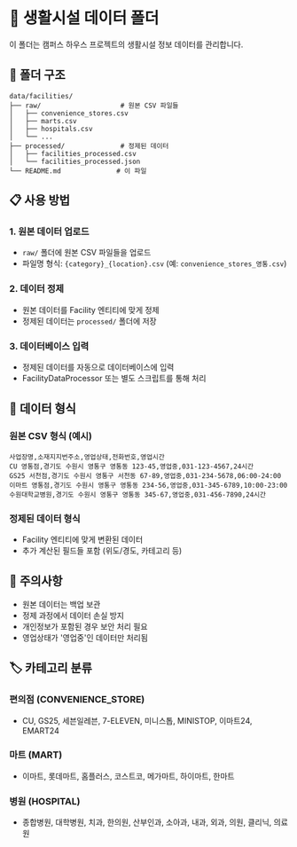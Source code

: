 # 🏪 생활시설 데이터 폴더

이 폴더는 캠퍼스 하우스 프로젝트의 생활시설 정보 데이터를 관리합니다.

## 📁 폴더 구조

```
data/facilities/
├── raw/                    # 원본 CSV 파일들
│   ├── convenience_stores.csv
│   ├── marts.csv
│   ├── hospitals.csv
│   └── ...
├── processed/              # 정제된 데이터
│   ├── facilities_processed.csv
│   └── facilities_processed.json
└── README.md              # 이 파일
```

## 📋 사용 방법

### 1. 원본 데이터 업로드
- `raw/` 폴더에 원본 CSV 파일들을 업로드
- 파일명 형식: `{category}_{location}.csv` (예: `convenience_stores_영통.csv`)

### 2. 데이터 정제
- 원본 데이터를 Facility 엔티티에 맞게 정제
- 정제된 데이터는 `processed/` 폴더에 저장

### 3. 데이터베이스 입력
- 정제된 데이터를 자동으로 데이터베이스에 입력
- FacilityDataProcessor 또는 별도 스크립트를 통해 처리

## 🔧 데이터 형식

### 원본 CSV 형식 (예시)
```csv
사업장명,소재지지번주소,영업상태,전화번호,영업시간
CU 영통점,경기도 수원시 영통구 영통동 123-45,영업중,031-123-4567,24시간
GS25 서천점,경기도 수원시 영통구 서천동 67-89,영업중,031-234-5678,06:00-24:00
이마트 영통점,경기도 수원시 영통구 영통동 234-56,영업중,031-345-6789,10:00-23:00
수원대학교병원,경기도 수원시 영통구 영통동 345-67,영업중,031-456-7890,24시간
```

### 정제된 데이터 형식
- Facility 엔티티에 맞게 변환된 데이터
- 추가 계산된 필드들 포함 (위도/경도, 카테고리 등)

## 📝 주의사항

- 원본 데이터는 백업 보관
- 정제 과정에서 데이터 손실 방지
- 개인정보가 포함된 경우 보안 처리 필요
- 영업상태가 '영업중'인 데이터만 처리됨

## 🏷️ 카테고리 분류

### 편의점 (CONVENIENCE_STORE)
- CU, GS25, 세븐일레븐, 7-ELEVEN, 미니스톱, MINISTOP, 이마트24, EMART24

### 마트 (MART)
- 이마트, 롯데마트, 홈플러스, 코스트코, 메가마트, 하이마트, 한마트

### 병원 (HOSPITAL)
- 종합병원, 대학병원, 치과, 한의원, 산부인과, 소아과, 내과, 외과, 의원, 클리닉, 의료원

